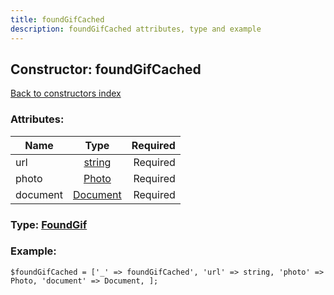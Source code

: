 ```yaml
---
title: foundGifCached
description: foundGifCached attributes, type and example
---
```

## Constructor: foundGifCached  
[Back to constructors index](index.md)



### Attributes:

| Name     |    Type       | Required |
|----------|:-------------:|---------:|
|url|[string](../types/string.md) | Required|
|photo|[Photo](../types/Photo.md) | Required|
|document|[Document](../types/Document.md) | Required|



### Type: [FoundGif](../types/FoundGif.md)


### Example:

```
$foundGifCached = ['_' => foundGifCached', 'url' => string, 'photo' => Photo, 'document' => Document, ];
```